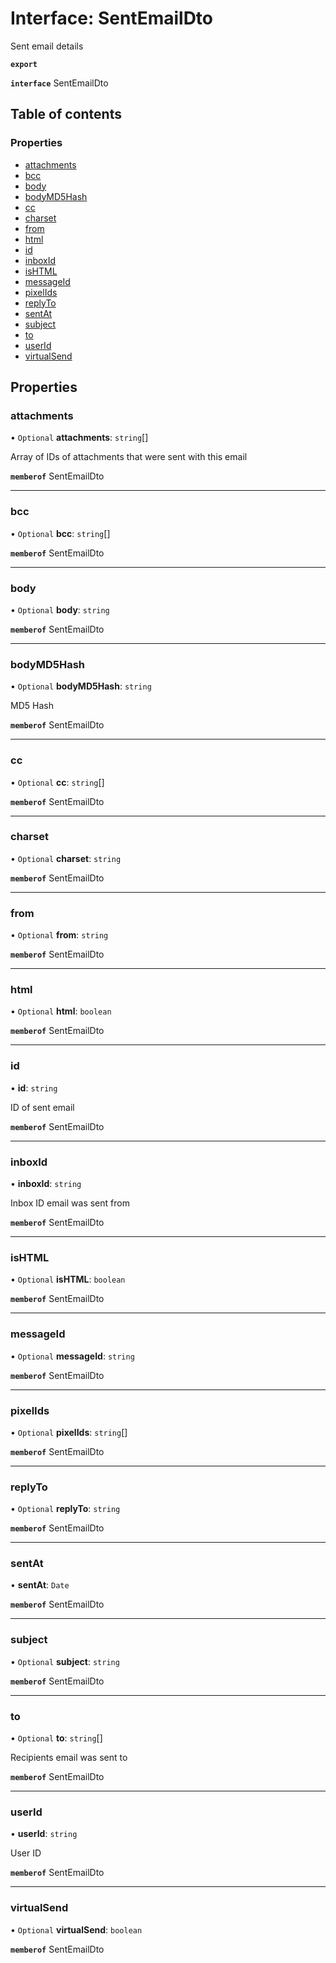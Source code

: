 # Interface: SentEmailDto

Sent email details

**`export`**

**`interface`** SentEmailDto

## Table of contents

### Properties

- [attachments](SentEmailDto.md#attachments)
- [bcc](SentEmailDto.md#bcc)
- [body](SentEmailDto.md#body)
- [bodyMD5Hash](SentEmailDto.md#bodymd5hash)
- [cc](SentEmailDto.md#cc)
- [charset](SentEmailDto.md#charset)
- [from](SentEmailDto.md#from)
- [html](SentEmailDto.md#html)
- [id](SentEmailDto.md#id)
- [inboxId](SentEmailDto.md#inboxid)
- [isHTML](SentEmailDto.md#ishtml)
- [messageId](SentEmailDto.md#messageid)
- [pixelIds](SentEmailDto.md#pixelids)
- [replyTo](SentEmailDto.md#replyto)
- [sentAt](SentEmailDto.md#sentat)
- [subject](SentEmailDto.md#subject)
- [to](SentEmailDto.md#to)
- [userId](SentEmailDto.md#userid)
- [virtualSend](SentEmailDto.md#virtualsend)

## Properties

### attachments

• `Optional` **attachments**: `string`[]

Array of IDs of attachments that were sent with this email

**`memberof`** SentEmailDto

___

### bcc

• `Optional` **bcc**: `string`[]

**`memberof`** SentEmailDto

___

### body

• `Optional` **body**: `string`

**`memberof`** SentEmailDto

___

### bodyMD5Hash

• `Optional` **bodyMD5Hash**: `string`

MD5 Hash

**`memberof`** SentEmailDto

___

### cc

• `Optional` **cc**: `string`[]

**`memberof`** SentEmailDto

___

### charset

• `Optional` **charset**: `string`

**`memberof`** SentEmailDto

___

### from

• `Optional` **from**: `string`

**`memberof`** SentEmailDto

___

### html

• `Optional` **html**: `boolean`

**`memberof`** SentEmailDto

___

### id

• **id**: `string`

ID of sent email

**`memberof`** SentEmailDto

___

### inboxId

• **inboxId**: `string`

Inbox ID email was sent from

**`memberof`** SentEmailDto

___

### isHTML

• `Optional` **isHTML**: `boolean`

**`memberof`** SentEmailDto

___

### messageId

• `Optional` **messageId**: `string`

**`memberof`** SentEmailDto

___

### pixelIds

• `Optional` **pixelIds**: `string`[]

**`memberof`** SentEmailDto

___

### replyTo

• `Optional` **replyTo**: `string`

**`memberof`** SentEmailDto

___

### sentAt

• **sentAt**: `Date`

**`memberof`** SentEmailDto

___

### subject

• `Optional` **subject**: `string`

**`memberof`** SentEmailDto

___

### to

• `Optional` **to**: `string`[]

Recipients email was sent to

**`memberof`** SentEmailDto

___

### userId

• **userId**: `string`

User ID

**`memberof`** SentEmailDto

___

### virtualSend

• `Optional` **virtualSend**: `boolean`

**`memberof`** SentEmailDto

